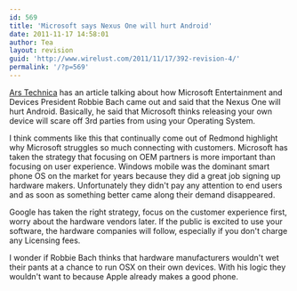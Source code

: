 ```yaml
---
id: 569
title: 'Microsoft says Nexus One will hurt Android'
date: 2011-11-17 14:58:01
author: Tea
layout: revision
guid: 'http://www.wirelust.com/2011/11/17/392-revision-4/'
permalink: '/?p=569'
---
```


[Ars Technica](http://arstechnica.com/microsoft/news/2010/01/microsoft-googles-nexus-one-will-hurt-android.ars) has an article talking about how Microsoft Entertainment and Devices President Robbie Bach came out and said that the Nexus One will hurt Android. Basically, he said that Microsoft thinks releasing your own device will scare off 3rd parties from using your Operating System.

I think comments like this that continually come out of Redmond highlight why Microsoft struggles so much connecting with customers. Microsoft has taken the strategy that focusing on OEM partners is more important than focusing on user experience. Windows mobile was the dominant smart phone OS on the market for years because they did a great job signing up hardware makers. Unfortunately they didn't pay any attention to end users and as soon as something better came along their demand disappeared.

Google has taken the right strategy, focus on the customer experience first, worry about the hardware vendors later. If the public is excited to use your software, the hardware companies will follow, especially if you don't charge any Licensing fees.

I wonder if Robbie Bach thinks that hardware manufacturers wouldn't wet their pants at a chance to run OSX on their own devices. With his logic they wouldn't want to because Apple already makes a good phone.